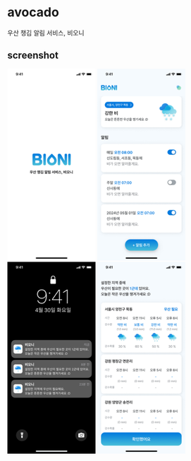 # avocado

우산 챙김 알림 서비스, 비오니

## screenshot
<div>
  <img src="https://github.com/CHOISHO/avocado/blob/master/assets/images/splash.jpg" width="200"/>
  <img src="https://github.com/CHOISHO/avocado/blob/master/assets/images/home.jpg" width="200"/>
  <img src="https://github.com/CHOISHO/avocado/blob/master/assets/images/push.jpg" width="200"/>
  <img src="https://github.com/CHOISHO/avocado/blob/master/assets/images/push_detail.jpg" width="200"/>  
</div>

